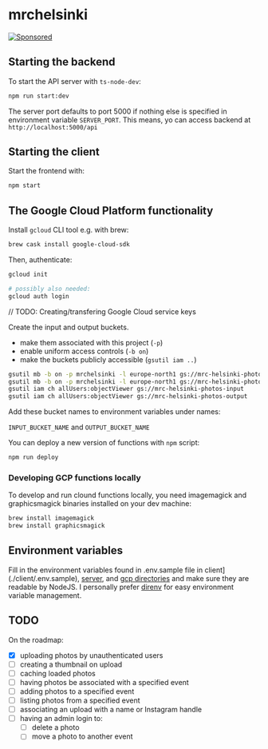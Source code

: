 # mrchelsinki

[![Sponsored](https://img.shields.io/badge/chilicorn-sponsored-brightgreen.svg?logo=data%3Aimage%2Fpng%3Bbase64%2CiVBORw0KGgoAAAANSUhEUgAAAA4AAAAPCAMAAADjyg5GAAABqlBMVEUAAAAzmTM3pEn%2FSTGhVSY4ZD43STdOXk5lSGAyhz41iz8xkz2HUCWFFhTFFRUzZDvbIB00Zzoyfj9zlHY0ZzmMfY0ydT0zjj92l3qjeR3dNSkoZp4ykEAzjT8ylUBlgj0yiT0ymECkwKjWqAyjuqcghpUykD%2BUQCKoQyAHb%2BgylkAyl0EynkEzmkA0mUA3mj86oUg7oUo8n0k%2FS%2Bw%2Fo0xBnE5BpU9Br0ZKo1ZLmFZOjEhesGljuzllqW50tH14aS14qm17mX9%2Bx4GAgUCEx02JySqOvpSXvI%2BYvp2orqmpzeGrQh%2Bsr6yssa2ttK6v0bKxMBy01bm4zLu5yry7yb29x77BzMPCxsLEzMXFxsXGx8fI3PLJ08vKysrKy8rL2s3MzczOH8LR0dHW19bX19fZ2dna2trc3Nzd3d3d3t3f39%2FgtZTg4ODi4uLj4%2BPlGxLl5eXm5ubnRzPn5%2Bfo6Ojp6enqfmzq6urr6%2Bvt7e3t7u3uDwvugwbu7u7v6Obv8fDz8%2FP09PT2igP29vb4%2BPj6y376%2Bu%2F7%2Bfv9%2Ff39%2Fv3%2BkAH%2FAwf%2FtwD%2F9wCyh1KfAAAAKXRSTlMABQ4VGykqLjVCTVNgdXuHj5Kaq62vt77ExNPX2%2Bju8vX6%2Bvr7%2FP7%2B%2FiiUMfUAAADTSURBVAjXBcFRTsIwHAfgX%2FtvOyjdYDUsRkFjTIwkPvjiOTyX9%2FAIJt7BF570BopEdHOOstHS%2BX0s439RGwnfuB5gSFOZAgDqjQOBivtGkCc7j%2B2e8XNzefWSu%2BsZUD1QfoTq0y6mZsUSvIkRoGYnHu6Yc63pDCjiSNE2kYLdCUAWVmK4zsxzO%2BQQFxNs5b479NHXopkbWX9U3PAwWAVSY%2FpZf1udQ7rfUpQ1CzurDPpwo16Ff2cMWjuFHX9qCV0Y0Ok4Jvh63IABUNnktl%2B6sgP%2BARIxSrT%2FMhLlAAAAAElFTkSuQmCC)](http://spiceprogram.org/oss-sponsorship)

## Starting the backend

To start the API server with `ts-node-dev`:

```sh
npm run start:dev
```

The server port defaults to port 5000 if nothing else is specified in environment variable `SERVER_PORT`. This means, yo can access backend at `http://localhost:5000/api`

## Starting the client

Start the frontend with:

```sh
npm start
```

## The Google Cloud Platform functionality

Install `gcloud` CLI tool e.g. with brew:

```sh
brew cask install google-cloud-sdk
```
Then, authenticate:

```sh
gcloud init

# possibly also needed:
gcloud auth login
```

// TODO: Creating/transfering Google Cloud service keys

Create the input and output buckets.

- make them associated with this project (`-p`)
- enable uniform access controls (`-b on`)
- make the buckets publicly accessible (`gsutil iam ..`)

```sh
gsutil mb -b on -p mrchelsinki -l europe-north1 gs://mrc-helsinki-photos-input
gsutil mb -b on -p mrchelsinki -l europe-north1 gs://mrc-helsinki-photos-output
gsutil iam ch allUsers:objectViewer gs://mrc-helsinki-photos-input
gsutil iam ch allUsers:objectViewer gs://mrc-helsinki-photos-output
```

Add these bucket names to environment variables under names:

`INPUT_BUCKET_NAME` and `OUTPUT_BUCKET_NAME`

You can deploy a new version of functions with `npm` script:

```sh
npm run deploy
```

### Developing GCP functions locally

To develop and run clound functions locally, you need imagemagick and graphicsmagick binaries installed on your dev machine:

```sh
brew install imagemagick
brew install graphicsmagick
```

## Environment variables

Fill in the environment variables found in .env.sample file in client](./client/.env.sample), [server](./server/.env.sample), and [gcp directories](./gcp/.env.sample) and make sure they are readable by NodeJS. I personally prefer [direnv](https://direnv.net/) for easy environment variable management.

## TODO

On the roadmap:

- [x] uploading photos by unauthenticated users
- [ ] creating a thumbnail on upload
- [ ] caching loaded photos
- [ ] having photos be associated with a specified event
- [ ] adding photos to a specified event
- [ ] listing photos from a specified event
- [ ] associating an upload with a name or Instagram handle
- [ ] having an admin login to:
  - [ ] delete a photo
  - [ ] move a photo to another event
